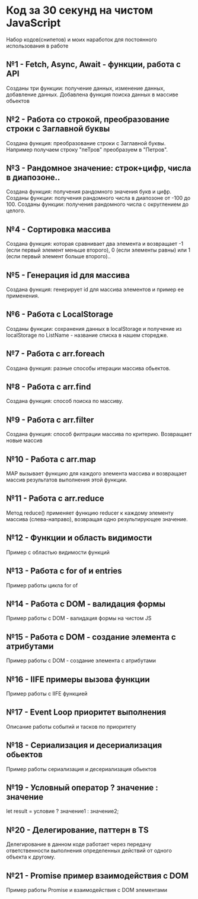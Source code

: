 # Код за 30 секунд на чистом JavaScript
Набор кодов(снипетов) и моих наработок для постоянного использования в работе
## №1 - Fetch, Async, Await - функции, работа с API
Созданы три функции: получение данных, изменение данных, добавление данных.
Добавлена функция поиска данных в массиве обьектов
## №2 - Работа со строкой, преобразование строки с Заглавной буквы
Создана функция: преобразование строки с Заглавной буквы.
Например получаем строку "пеТров" преобразуем в "Петров".
## №3 - Рандомное значение: строк+цифр, числа в диапозоне..
Создана функция: получения рандомного значения букв и цифр.
Созданы функции: получения рандомного числа в диапозоне от -100 до 100.
Созданы функции: получения рандомного числа с округлением до целого.
## №4 - Сортировка массива
Создана функция: которая сравнивает два элемента и возвращает -1 (если первый элемент меньше второго), 0 (если элементы равны) или 1 (если первый элемент больше второго)..
## №5 - Генерация id для массива
Создана функция: генерирует id для массива элементов и пример ее применения.
## №6 - Работа с LocalStorage
Созданы функции: сохранения данных в localStorage и получение из localStorage по ListName - название списка в нашем сторедже.
## №7 - Работа с arr.foreach
Создана функция: разные способы итерации массива обьектов.
## №8 - Работа с arr.find
Создана функция:  способ поиска по массиву.
## №9 - Работа с arr.filter
Создана функция: способ филтрации массива по критерию. Возвращает новые массив
## №10 - Работа с arr.map
MAP вызывает функцию для каждого элемента массива и возвращает массив результатов выполнения этой функции.
## №11 - Работа с arr.reduce
Метод reduce() применяет функцию reducer к каждому элементу массива (слева-направо), возвращая одно результирующее значение.
## №12 - Функции и область видимости
Пример с областью видимости функций
## №13 - Работа с for of и entries
Пример работы цикла for of
## №14 - Работа с DOM - валидация формы
Пример работы с DOM - валидация формы на чистом JS
## №15 - Работа с DOM - создание элемента с атрибутами
Пример работы с DOM - создание элемента с атрибутами
## №16 - IIFE примеры вызова функции
Пример работы с IIFE функцией
## №17 - Event Loop приоритет выполнения 
Описание работы событий и тасков по приоритету
## №18 - Сериализация и десериализация обьектов 
Пример работы сериализация и десериализация обьектов 
## №19 - Условный оператор ? значение : значение 
let result = условие ? значение1 : значение2;
## №20 - Делегирование, паттерн в TS 
Делегирование в данном коде работает через передачу ответственности выполнения определенных действий от одного объекта к другому.
## №21 - Promise пример взаимодействия с DOM
Пример работы Promise и взаимодействия с DOM элементами

